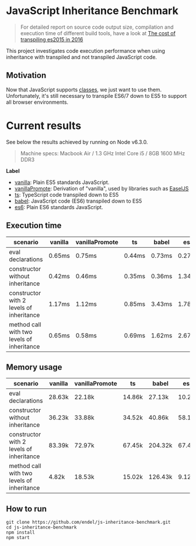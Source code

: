 JavaScript Inheritance Benchmark
===

> For detailed report on source code output size, compilation and execution time
> of different build tools, have a look at [The cost of transpiling es2015 in
> 2016](https://github.com/samccone/The-cost-of-transpiling-es2015-in-2016)

This project investigates code execution performance when using inheritance with
transpiled and not transpiled JavaScript code.

Motivation
---

Now that JavaScript supports
[classes](https://developer.mozilla.org/en/docs/Web/JavaScript/Reference/Classes),
we just want to use them. Unfortunately, it's still necessary to transpile ES6/7
down to ES5 to support all browser environments.

Current results
===

See below the results achieved by running on Node v6.3.0.

> Machine specs: Macbook Air / 1.3 GHz Intel Core i5 / 8GB 1600 MHz DDR3

**Label**

- [vanilla](vanilla/index.js): Plain ES5 standards JavaScript.
- [vanillaPromote](vanilla-promote/index.js): Derivation of "vanilla", used by libraries such as [EaselJS](https://github.com/CreateJS/EaselJS)
- [ts](ts/index.ts): TypeScript code transpiled down to ES5
- [babel](babel/index-babel.js): JavaScript code (ES6) transpiled down to ES5
- [es6](babel/index-babel.js): Plain ES6 standards JavaScript.

Execution time
---

| scenario | vanilla | vanillaPromote | ts | babel | es6 |
| --- | --- | --- | --- | --- | --- |
| eval declarations | 0.65ms | 0.75ms | 0.44ms | 0.73ms | 0.27ms |
| constructor without inheritance | 0.42ms | 0.46ms | 0.35ms | 0.36ms | 1.34ms |
| constructor with 2 levels of inheritance | 1.17ms | 1.12ms | 0.85ms | 3.43ms | 1.78ms |
| method call with two levels of inheritance | 0.65ms | 0.58ms | 0.69ms | 1.62ms | 2.67ms |

Memory usage
---

| scenario | vanilla | vanillaPromote | ts | babel | es6 |
| --- | --- | --- | --- | --- | --- |
| eval declarations | 28.63k | 22.18k | 14.86k | 27.13k | 10.27k |
| constructor without inheritance | 36.23k | 33.88k | 34.52k | 40.86k | 58.16k |
| constructor with 2 levels of inheritance | 83.39k | 72.97k | 67.45k | 204.32k | 67.49k |
| method call with two levels of inheritance | 4.82k | 18.53k | 15.02k | 126.43k | 9.12k |

How to run
---

```
git clone https://github.com/endel/js-inheritance-benchmark.git
cd js-inheritance-benchmark
npm install
npm start
```

